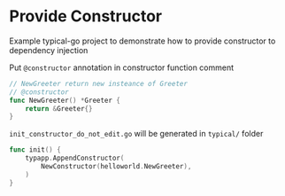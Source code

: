 # Provide Constructor

Example typical-go project to demonstrate how to provide constructor to dependency injection

Put `@constructor` annotation in constructor function comment
```go
// NewGreeter return new insteance of Greeter 
// @constructor
func NewGreeter() *Greeter {
	return &Greeter{}
}
```

`init_constructor_do_not_edit.go` will be generated in `typical/` folder
```go
func init() {
	typapp.AppendConstructor(
		NewConstructor(helloworld.NewGreeter),
	)
}
```

